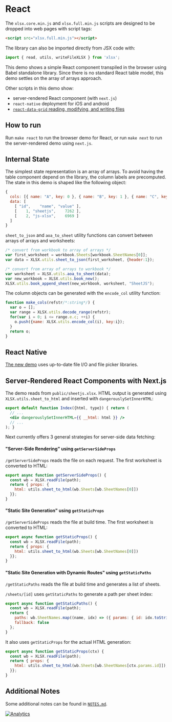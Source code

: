 # React

The `xlsx.core.min.js` and `xlsx.full.min.js` scripts are designed to be dropped
into web pages with script tags:

```html
<script src="xlsx.full.min.js"></script>
```

The library can also be imported directly from JSX code with:

```js
import { read, utils, writeFileXLSX } from 'xlsx';
```

This demo shows a simple React component transpiled in the browser using Babel
standalone library.  Since there is no standard React table model, this demo
settles on the array of arrays approach.


Other scripts in this demo show:
- server-rendered React component (with `next.js`)
- `react-native` deployment for iOS and android
- [`react-data-grid` reading, modifying, and writing files](modify/)

## How to run

Run `make react` to run the browser demo for React, or run `make next` to run
the server-rendered demo using `next.js`.

## Internal State

The simplest state representation is an array of arrays.  To avoid having the
table component depend on the library, the column labels are precomputed.  The
state in this demo is shaped like the following object:

```js
{
  cols: [{ name: "A", key: 0 }, { name: "B", key: 1 }, { name: "C", key: 2 }],
  data: [
    [ "id",    "name", "value" ],
    [    1, "sheetjs",    7262 ],
    [    2, "js-xlsx",    6969 ]
  ]
}
```

`sheet_to_json` and `aoa_to_sheet` utility functions can convert between arrays
of arrays and worksheets:

```js
/* convert from workbook to array of arrays */
var first_worksheet = workbook.Sheets[workbook.SheetNames[0]];
var data = XLSX.utils.sheet_to_json(first_worksheet, {header:1});

/* convert from array of arrays to workbook */
var worksheet = XLSX.utils.aoa_to_sheet(data);
var new_workbook = XLSX.utils.book_new();
XLSX.utils.book_append_sheet(new_workbook, worksheet, "SheetJS");
```

The column objects can be generated with the `encode_col` utility function:

```js
function make_cols(refstr/*:string*/) {
  var o = [];
  var range = XLSX.utils.decode_range(refstr);
  for(var i = 0; i <= range.e.c; ++i) {
    o.push({name: XLSX.utils.encode_col(i), key:i});
  }
  return o;
}
```

## React Native

[The new demo](https://docs.sheetjs.com/docs/demos/mobile#react-native) uses
up-to-date file I/O and file picker libraries.

## Server-Rendered React Components with Next.js

The demo reads from `public/sheetjs.xlsx`.  HTML output is generated using
`XLSX.utils.sheet_to_html` and inserted with `dangerouslySetInnerHTML`:

```jsx
export default function Index({html, type}) { return (
  // ...
  <div dangerouslySetInnerHTML={{ __html: html }} />
  // ...
); }
```

Next currently offers 3 general strategies for server-side data fetching:

#### "Server-Side Rendering" using `getServerSideProps`

`/getServerSideProps` reads the file on each request.  The first worksheet is
converted to HTML:

```js
export async function getServerSideProps() {
  const wb = XLSX.readFile(path);
  return { props: {
    html: utils.sheet_to_html(wb.Sheets[wb.SheetNames[0]])
  }};
}
```

#### "Static Site Generation" using `getStaticProps`

`/getServerSideProps` reads the file at build time.  The first worksheet is
converted to HTML:

```js
export async function getStaticProps() {
  const wb = XLSX.readFile(path);
  return { props: {
    html: utils.sheet_to_html(wb.Sheets[wb.SheetNames[0]])
  }};
}
```

#### "Static Site Generation with Dynamic Routes" using `getStaticPaths`

`/getStaticPaths` reads the file at build time and generates a list of sheets.

`/sheets/[id]` uses `getStaticPaths` to generate a path per sheet index:

```js
export async function getStaticPaths() {
  const wb = XLSX.readFile(path);
  return {
    paths: wb.SheetNames.map((name, idx) => ({ params: { id: idx.toString()  } })),
    fallback: false
  };
}
```

It also uses `getStaticProps` for the actual HTML generation:

```js
export async function getStaticProps(ctx) {
  const wb = XLSX.readFile(path);
  return { props: {
    html: utils.sheet_to_html(wb.Sheets[wb.SheetNames[ctx.params.id]]),
  }};
}
```

## Additional Notes

Some additional notes can be found in [`NOTES.md`](NOTES.md).

[![Analytics](https://ga-beacon.appspot.com/UA-36810333-1/SheetJS/js-xlsx?pixel)](https://github.com/SheetJS/js-xlsx)
